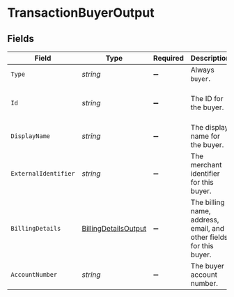 # TransactionBuyerOutput


## Fields

| Field                                                                   | Type                                                                    | Required                                                                | Description                                                             | Example                                                                 |
| ----------------------------------------------------------------------- | ----------------------------------------------------------------------- | ----------------------------------------------------------------------- | ----------------------------------------------------------------------- | ----------------------------------------------------------------------- |
| `Type`                                                                  | *string*                                                                | :heavy_minus_sign:                                                      | Always `buyer`.                                                         | buyer                                                                   |
| `Id`                                                                    | *string*                                                                | :heavy_minus_sign:                                                      | The ID for the buyer.                                                   | fe26475d-ec3e-4884-9553-f7356683f7f9                                    |
| `DisplayName`                                                           | *string*                                                                | :heavy_minus_sign:                                                      | The display name for the buyer.                                         | John Doe                                                                |
| `ExternalIdentifier`                                                    | *string*                                                                | :heavy_minus_sign:                                                      | The merchant identifier for this buyer.                                 | buyer-12345                                                             |
| `BillingDetails`                                                        | [BillingDetailsOutput](../../Models/Components/BillingDetailsOutput.md) | :heavy_minus_sign:                                                      | The billing name, address, email, and other fields for this buyer.      |                                                                         |
| `AccountNumber`                                                         | *string*                                                                | :heavy_minus_sign:                                                      | The buyer account number.                                               |                                                                         |